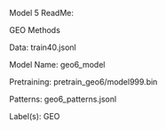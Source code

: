 Model 5 ReadMe:

GEO Methods

Data: train40.jsonl

Model Name: geo6_model

Pretraining: pretrain_geo6/model999.bin

Patterns: geo6_patterns.jsonl

Label(s): GEO 